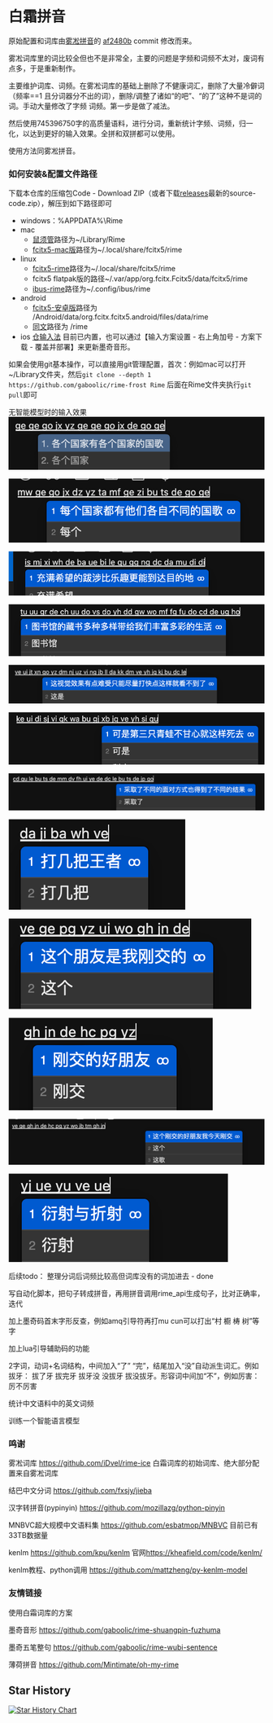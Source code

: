 # 白霜拼音

原始配置和词库由[雾凇拼音](https://github.com/iDvel/rime-ice)的 [af2480b](https://github.com/iDvel/rime-ice/commit/af2480ba1b147a6a54c0c21e2997ef451c34e036) commit 修改而来。

雾凇词库里的词比较全但也不是非常全，主要的问题是字频和词频不太对，废词有点多，于是重新制作。

主要维护词库、词频。在雾凇词库的基础上删除了不健康词汇，删除了大量冷僻词（频率==1 且分词器分不出的词），删除/调整了诸如“的吧”、“的了”这种不是词的词。手动大量修改了字频 词频。第一步是做了减法。

然后使用745396750字的高质量语料，进行分词，重新统计字频、词频，归一化，以达到更好的输入效果。全拼和双拼都可以使用。

使用方法同雾凇拼音。

### 如何安装&配置文件路径

下载本仓库的压缩包Code - Download ZIP（或者下载[releases](https://github.com/gaboolic/rime-frost/releases)最新的source-code.zip），解压到如下路径即可

- windows：%APPDATA%\Rime
- mac
  - [鼠须管](https://github.com/rime/squirrel)路径为~/Library/Rime
  - [fcitx5-mac版](https://github.com/fcitx-contrib/fcitx5-macos)路径为~/.local/share/fcitx5/rime
- linux
  - [fcitx5-rime](https://github.com/fcitx/fcitx5-rime)路径为~/.local/share/fcitx5/rime
  - fcitx5 flatpak版的路径~/.var/app/org.fcitx.Fcitx5/data/fcitx5/rime
  - [ibus-rime](https://github.com/rime/ibus-rime)路径为~/.config/ibus/rime
- android
  - [fcitx5-安卓版](https://github.com/fcitx5-android/fcitx5-android)路径为 /Android/data/org.fcitx.fcitx5.android/files/data/rime
  - [同文](https://github.com/osfans/trime)路径为 /rime
- ios [仓输入法](https://github.com/imfuxiao/Hamster) 目前已内置，也可以通过【输入方案设置 - 右上角加号 - 方案下载 - 覆盖并部署】来更新墨奇音形。

如果会使用git基本操作，可以直接用git管理配置，首次：例如mac可以打开~/Library文件夹，然后`git clone --depth 1 https://github.com/gaboolic/rime-frost Rime`  后面在Rime文件夹执行`git pull`即可

无智能模型时的输入效果
![alt text](others/img/gegegojx.png)

![alt text](others/img/mggjdgg.png)

![alt text](others/img/ddmdd.png)

![alt text](others/img/tushuguancangshu.png)

![alt text](others/img/znjldkd.png)

![alt text](others/img/kudsvqw.png)

![alt text](others/img/cqlbtdmdfu.png)

![alt text](others/img/djbwv.png)

![alt text](others/img/刚交的朋友.png)

![alt text](others/img/刚交的好朋友.png)

![alt text](others/img/刚交的好朋友2.png)

![alt text](others/img/衍射.png)

后续todo：
整理分词后词频比较高但词库没有的词加进去 - done

写自动化脚本，把句子转成拼音，再用拼音调用rime_api生成句子，比对正确率，迭代

加上墨奇码首末字形反查，例如amq引导符再打mu cun可以打出“村 櫉 梼 树”等字

加上lua引导辅助码的功能

2字词，动词+名词结构，中间加入“了” “完”，结尾加入“没”自动派生词汇。例如拔牙： 拔了牙 拔完牙 拔牙没 没拔牙 拔没拔牙。形容词中间加“不”，例如厉害：厉不厉害

统计中文语料中的英文词频

训练一个智能语言模型

### 鸣谢

雾凇词库 <https://github.com/iDvel/rime-ice> 白霜词库的初始词库、绝大部分配置来自雾凇词库

结巴中文分词 <https://github.com/fxsjy/jieba>

汉字转拼音(pypinyin) <https://github.com/mozillazg/python-pinyin>

MNBVC超大规模中文语料集 <https://github.com/esbatmop/MNBVC> 目前已有33TB数据量

kenlm <https://github.com/kpu/kenlm> 官网<https://kheafield.com/code/kenlm/>

kenlm教程、python调用 <https://github.com/mattzheng/py-kenlm-model>

### 友情链接

使用白霜词库的方案

墨奇音形 <https://github.com/gaboolic/rime-shuangpin-fuzhuma>

墨奇五笔整句 <https://github.com/gaboolic/rime-wubi-sentence>

薄荷拼音 <https://github.com/Mintimate/oh-my-rime>

## Star History

[![Star History Chart](https://api.star-history.com/svg?repos=gaboolic/rime-frost&type=Date)](https://star-history.com/#gaboolic/rime-frost&Date)
